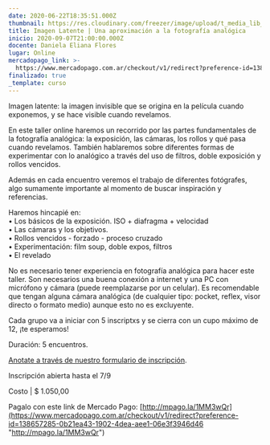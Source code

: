```yaml
---
date: 2020-06-22T18:35:51.000Z
thumbnail: https://res.cloudinary.com/freezer/image/upload/t_media_lib_thumb/v1597161665/2020/daniflyer_septiembre_awmw5o.jpg
title: Imagen Latente | Una aproximación a la fotografía analógica
inicio: 2020-09-07T21:00:00.000Z
docente: Daniela Eliana Flores
lugar: Online
mercadopago_link: >-
  https://www.mercadopago.com.ar/checkout/v1/redirect?preference-id=138657285-0b21ea43-1902-4dea-aee1-06e3f3946d46
finalizado: true
_template: curso
---
```


Imagen latente: la imagen invisible que se origina en la película cuando exponemos, y se hace visible cuando revelamos.

En este taller online haremos un recorrido por las partes fundamentales de la fotografía analógica: la exposición, las cámaras, los rollos y qué pasa cuando revelamos. También hablaremos sobre diferentes formas de experimentar con lo analógico a través del uso de filtros, doble exposición y rollos vencidos.

Además en cada encuentro veremos el trabajo de diferentes fotógrafes, algo sumamente importante al momento de buscar inspiración y referencias.

Haremos hincapié en:  
• Los básicos de la exposición. ISO + diafragma + velocidad  
• Las cámaras y los objetivos.  
• Rollos vencidos - forzado - proceso cruzado  
• Experimentación: film soup, doble expos, filtros  
• El revelado

No es necesario tener experiencia en fotografía analógica para hacer este taller. Son necesarios una buena conexión a internet y una PC con micrófono y cámara (puede reemplazarse por un celular). Es recomendable que tengan alguna cámara analógica (de cualquier tipo: pocket, reflex, visor directo o formato medio) aunque esto no es excluyente.

Cada grupo va a iniciar con 5 inscriptxs y se cierra con un cupo máximo de 12, ¡te esperamos!

Duración: 5 encuentros.

[Anotate a través de nuestro formulario de inscripción](https://docs.google.com/forms/d/1x7zj8e1-7dOKEZld-CjWY8-7AFaRMjVg5qjrnpOz5vU/viewform?edit_requested=true).

Inscripción abierta hasta el 7/9

Costo | $ 1.050,00

Pagalo con este link de Mercado Pago: [http://mpago.la/1MM3wQr](https://www.mercadopago.com.ar/checkout/v1/redirect?preference-id=138657285-0b21ea43-1902-4dea-aee1-06e3f3946d46 "http://mpago.la/1MM3wQr")
